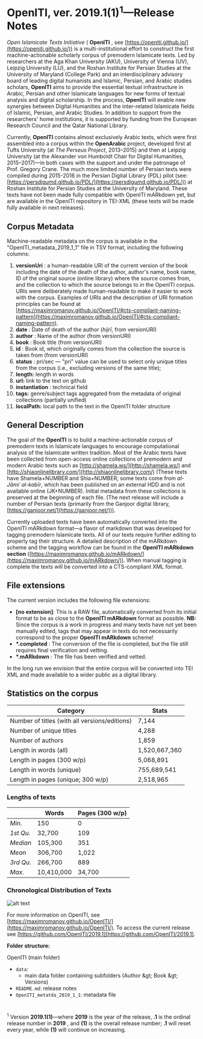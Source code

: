 # OpenITI, ver. 2019.1(1)<sup>1</sup>—Release Notes

_Open Islamicate Texts Initiative_ ( **OpenITI** , see [https://openiti.github.io/](https://openiti.github.io/)) is a multi-institutional effort to construct the first machine-actionable scholarly corpus of premodern Islamicate texts. Led by researchers at the Aga Khan University (AKU), University of Vienna (UV), Leipzig University (LU), and the Roshan Institute for Persian Studies at the University of Maryland (College Park) and an interdisciplinary advisory board of leading digital humanists and Islamic, Persian, and Arabic studies scholars, **OpenITI** aims to provide the essential textual infrastructure in Arabic, Persian and other Islamicate languages for new forms of textual analysis and digital scholarship. In the process, **OpenITI** will enable new synergies between Digital Humanities and the inter-related Islamicate fields of Islamic, Persian, and Arabic Studies. In addition to support from the researchers&#39; home institutions, it is supported by funding from the European Research Council and the Qatar National Library.

Currently, **OpenITI** contains almost exclusively Arabic texts, which were first assembled into a corpus within the **OpenArabic** project, developed first at Tufts University (at _The Perseus Project_, 2013–2015) and then at Leipzig University (at the Alexander von Humboldt Chair for Digital Humanities, 2015–2017)—in both cases with the support and under the patronage of Prof. Gregory Crane. The much more limited number of Persian texts were compiled during 2015-2016 in the Persian Digital Library (PDL) pilot (see: [https://persdigumd.github.io/PDL/](https://persdigumd.github.io/PDL/)) at Roshan Institute for Persian Studies at the University of Maryland. These texts have not been made fully compatible with OpenITI mARkdown yet, but are available in the OpenITI repository in TEI-XML (these texts will be made fully available in next releases).

## Corpus Metadata

Machine-readable metadata on the corpus is available in the &quot;OpenITI\_metadata\_2019\_1\_1&quot; file in TSV format, including the following columns:

1. **versionUri** : a human-readable URI of the current version of the book including the date of the death of the author, author&#39;s name, book name, ID of the original source (online library) where the source comes from, and the collection to which the source belongs to in the OpenITI corpus. URIs were deliberately made human-readable to make it easier to work with the corpus. Examples of URIs and the description of URI formation principles can be found at [https://maximromanov.github.io/OpenITI/#cts-compliant-naming-pattern](https://maximromanov.github.io/OpenITI/#cts-compliant-naming-pattern).
2. **date** : Date of death of the author (_hijrī_, from versionURI)
3. **author** : Name of the author (from versionURI)
4. **book** : Book title (from versionURI)
5. **id** : Book id, which originally comes from the collection the source is taken from (from versionURI)
6. **status** : pri/sec — &quot;pri&quot; value can be used to select only unique titles from the corpus (i.e., excluding versions of the same title);
7. **length:** length in words
8. **url:** link to the text on github
9. **instantiation** : technical field
10. **tags:** genre/subject tags aggregated from the metadata of original collections (partially unified)
11. **localPath:** local path to the text in the OpenITI folder structure

## General Description

The goal of the **OpenITI** is to build a machine-actionable corpus of premodern texts in Islamicate languages to encourage computational analysis of the Islamicate written tradition. Most of the Arabic texts have been collected from open-access online collections of premodern and modern Arabic texts such as [http://shamela.ws/](http://shamela.ws/) and [http://shiaonlinelibrary.com/](http://shiaonlinelibrary.com/) (These texts have Shamela+NUMBER and Shia+NUMBER; some texts come from _al-Jāmiʿ al-kabīr_, which has been published on an external HDD and is not available online (JK+NUMBER). Initial metadata from these collections is preserved at the beginning of each file. (The next release will include a number of Persian texts (primarily from the Ganjoor digital library, [https://ganjoor.net/](https://ganjoor.net/))).

Currently uploaded texts have been automatically converted into the OpenITI mARkdown format—a flavor of markdown that was developed for tagging premodern Islamicate texts. All of our texts require further editing to properly tag their structure. A detailed description of the mARkdown scheme and the tagging workflow can be found in the **OpenITI mARkdown section** ([https://maximromanov.github.io/mARkdown/](https://maximromanov.github.io/mARkdown/)). When manual tagging is complete the texts will be converted into a CTS-compliant XML format.

## File extensions

The current version includes the following file extensions:

- **[no extension]**: This is a RAW file, automatically converted from its initial format to be as close to the **OpenITI mARkdown** format as possible. **NB:** Since the corpus is a work in progress and many texts have not yet been manually edited, tags that may appear in texts do not necessarily correspond to the proper **OpenITI mARkdown** scheme!
- **\*.completed** : The conversion of the file is completed, but the file still requires final verification and vetting.
- **\*.mARkdown** : The file has been verified and vetted. 

In the long run we envision that the entire corpus will be converted into TEI XML and made available to a wider public as a digital library.

## Statistics on the corpus

| **Category** | **Stats** |
| --- | --- |
| Number of titles (with all versions/editions) | 7,144 |
| Number of unique titles | 4,288 |
| Number of authors | 1,859 |
| Length in words (all) | 1,520,667,360 |
| Length in pages (300 w/p) | 5,068,891 |
| Length in words (unique) | 755,689,541 |
| Length in pages (unique; 300 w/p) | 2,518,965 |

### Lengths of texts

|  | **Words** | **Pages (300 w/p)** |
| --- | --- | --- |
| _Min._ | 150 | 0 |
| _1st Qu._ | 32,700 | 109 |
| _Median_ | 105,300 | 351 |
| _Mean_ | 306,700 | 1,022 |
| _3rd Qu._ | 266,700 | 889 |
| _Max._ | 10,410,000 | 34,700 |

### Chronological Distribution of Texts

 ![alt text](https://raw.githubusercontent.com/OpenITI/2019.1/master/chrono_img.png?token=AAQGNBGVDUKUG2JWZUZBVFK42GOOI)

For more information on OpenITI, see [https://maximromanov.github.io/OpenITI/](https://maximromanov.github.io/OpenITI/). To access the current release see [https://github.com/OpenITI/2019.1](https://github.com/OpenITI/2019.1).

**Folder structure:**

OpenITI (main folder)

- `data`:
  - main data folder containing subfolders (Author \&gt; Book \&gt; Versions)
- `README.md`: release notes
- `OpenITI_metatda_2019_1_1`: metadata file



#
<sup>1</sup> Version **2019.1(1)**—where **2019** is the year of the release, **.1** is the ordinal release number in **2019** , and **(1)** is the overall release number; **.1** will reset every year, while **(1)** will continue on increasing.
